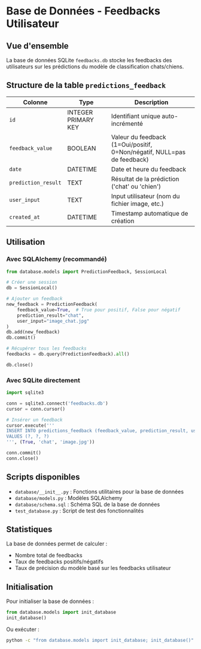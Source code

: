 # Base de Données - Feedbacks Utilisateur

## Vue d'ensemble
La base de données SQLite `feedbacks.db` stocke les feedbacks des utilisateurs sur les prédictions du modèle de classification chats/chiens.

## Structure de la table `predictions_feedback`

| Colonne | Type | Description |
|---------|------|-------------|
| `id` | INTEGER PRIMARY KEY | Identifiant unique auto-incrémenté |
| `feedback_value` | BOOLEAN | Valeur du feedback (1=Oui/positif, 0=Non/négatif, NULL=pas de feedback) |
| `date` | DATETIME | Date et heure du feedback |
| `prediction_result` | TEXT | Résultat de la prédiction ('chat' ou 'chien') |
| `user_input` | TEXT | Input utilisateur (nom du fichier image, etc.) |
| `created_at` | DATETIME | Timestamp automatique de création |

## Utilisation

### Avec SQLAlchemy (recommandé)
```python
from database.models import PredictionFeedback, SessionLocal

# Créer une session
db = SessionLocal()

# Ajouter un feedback
new_feedback = PredictionFeedback(
    feedback_value=True,  # True pour positif, False pour négatif
    prediction_result="chat",
    user_input="image_chat.jpg"
)
db.add(new_feedback)
db.commit()

# Récupérer tous les feedbacks
feedbacks = db.query(PredictionFeedback).all()

db.close()
```

### Avec SQLite directement
```python
import sqlite3

conn = sqlite3.connect('feedbacks.db')
cursor = conn.cursor()

# Insérer un feedback
cursor.execute('''
INSERT INTO predictions_feedback (feedback_value, prediction_result, user_input)
VALUES (?, ?, ?)
''', (True, 'chat', 'image.jpg'))

conn.commit()
conn.close()
```

## Scripts disponibles

- `database/__init__.py` : Fonctions utilitaires pour la base de données
- `database/models.py` : Modèles SQLAlchemy
- `database/schema.sql` : Schéma SQL de la base de données
- `test_database.py` : Script de test des fonctionnalités

## Statistiques

La base de données permet de calculer :
- Nombre total de feedbacks
- Taux de feedbacks positifs/négatifs
- Taux de précision du modèle basé sur les feedbacks utilisateur

## Initialisation

Pour initialiser la base de données :
```python
from database.models import init_database
init_database()
```

Ou exécuter :
```bash
python -c "from database.models import init_database; init_database()"
```